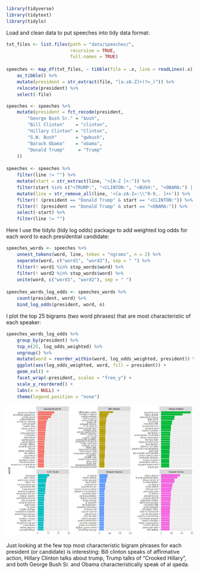 ``` r
library(tidyverse)
library(tidytext)
library(tidylo)
```

Load and clean data to put speeches into tidy data format:

``` r
txt_files <- list.files(path = "data/speeches/", 
                        recursive = TRUE, 
                        full.names = TRUE)

speeches <- map_df(txt_files, ~ tibble(file = .x, line = readLines(.x))) %>%
    as_tibble() %>%
    mutate(president = str_extract(file, "[a-zA-Z]+(?=_)")) %>%
    relocate(president) %>%
    select(-file)
```

``` r
speeches <- speeches %>%
    mutate(president = fct_recode(president, 
        "George Bush Sr." = "bush",
        "Bill Clinton"    = "clinton",
        "Hillary Clinton" = "Clinton",
        "G.W. Bush"       = "gwbush",
        "Barack Obama"    = "obama",
        "Donald Trump"     = "Trump"
    ))

speeches <- speeches %>%
    filter(line != "") %>%
    mutate(start = str_extract(line, "<[A-Z ]+:")) %>%
    filter(start %in% c("<TRUMP:", "<CLINTON:", "<BUSH:", "<OBAMA:") | is.na(start)) %>%
    mutate(line = str_remove_all(line, '<[a-zA-Z=:\\"0-9,. ]+>')) %>%
    filter(! (president == "Donald Trump" & start == "<CLINTON:")) %>%
    filter(! (president == "Donald Trump" & start == "<OBAMA:")) %>%
    select(-start) %>%
    filter(line != "")
```

Here I use the tidylo (tidy log odds) package to add weighted log odds
for each word to each presidential candidate:

``` r
speeches_words <- speeches %>%
    unnest_tokens(word, line, token = "ngrams", n = 2) %>%
    separate(word, c("word1", "word2"), sep = " ") %>%
    filter(! word1 %in% stop_words$word) %>%
    filter(! word2 %in% stop_words$word) %>%
    unite(word, c("word1", "word2"), sep = " ")

speeches_words_log_odds <- speeches_words %>%
    count(president, word) %>%
    bind_log_odds(president, word, n) 
```

I plot the top 25 bigrams (two word phrases) that are most
characteristic of each speaker:

``` r
speeches_words_log_odds %>%
    group_by(president) %>%
    top_n(25, log_odds_weighted) %>%
    ungroup() %>%
    mutate(word = reorder_within(word, log_odds_weighted, president)) %>%
    ggplot(aes(log_odds_weighted, word, fill = president)) +
    geom_col() +
    facet_wrap(~president, scales = "free_y") +
    scale_y_reordered() +
    labs(x = NULL) +
    theme(legend.position = "none")
```

![](speech_analysis_files/figure-markdown_github/unnamed-chunk-4-1.png)

Just looking at the few top most characteristic bigram phrases for each
president (or candidate) is interesting: Bill clinton speaks of
affirmative action, Hillary Clinton talks about trump, Trump talks of
“Crooked Hillary”, and both George Bush Sr. and Obama characteristically
speak of al qaeda.
